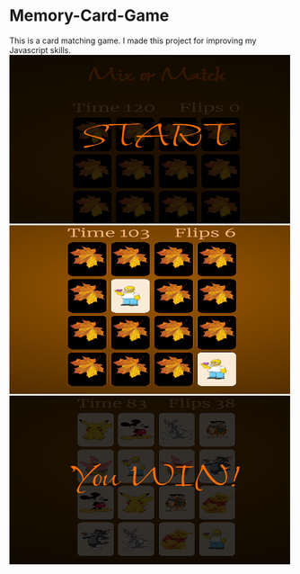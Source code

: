 # Memory-Card-Game
This is a card matching game. I made this project for improving my Javascript skills.
<img src="assets/start.PNG" width=500 height=300>
<img src="assets/game.PNG" width=500 height=300>
<img src="assets/finish.PNG" width=500 height=300>
